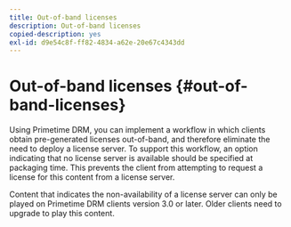 ```yaml
---
title: Out-of-band licenses
description: Out-of-band licenses
copied-description: yes
exl-id: d9e54c8f-ff82-4834-a62e-20e67c4343dd
---
```

# Out-of-band licenses {#out-of-band-licenses}

Using Primetime DRM, you can implement a workflow in which clients obtain pre-generated licenses out-of-band, and therefore eliminate the need to deploy a license server. To support this workflow, an option indicating that no license server is available should be specified at packaging time. This prevents the client from attempting to request a license for this content from a license server.

Content that indicates the non-availability of a license server can only be played on Primetime DRM clients version 3.0 or later. Older clients need to upgrade to play this content.
